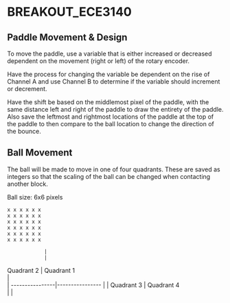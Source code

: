 # BREAKOUT_ECE3140


## Paddle Movement & Design
To move the paddle, use a variable that is either increased or decreased dependent on the movement (right or left) of the rotary encoder.

Have the process for changing the variable be dependent on the rise of Channel A and use Channel B to determine if the variable should increment or decrement.

Have the shift be based on the middlemost pixel of the paddle, with the same distance left and right of the paddle to draw the entirety of the paddle. Also save the leftmost and rightmost locations of the paddle at the top of the paddle to then compare to the ball location to change the direction of the bounce.

## Ball Movement

The ball will be made to move in one of four quadrants. These are saved as integers so that the scaling of the ball can be changed when contacting another block.

Ball size: 6x6 pixels

    x x x x x x
    x x x x x x
    x x x x x x
    x x x x x x
    x x x x x x
    x x x x x x

                |
                |
   Quadrant 2   |    Quadrant 1   
                |    
                |
----------------|----------------
                |
                |
   Quadrant 3   |    Quadrant 4   
                |
                |
